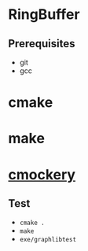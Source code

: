# RingBuffer

## Prerequisites

* git
* gcc
# cmake
# make
# [cmockery](https://github.com/lpabon/cmockery2)

## Test

* `cmake .`
* `make`
* `exe/graphlibtest`